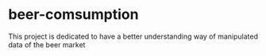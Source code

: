 # beer-comsumption
This project is dedicated to have a better understanding way of manipulated data of the beer market 
